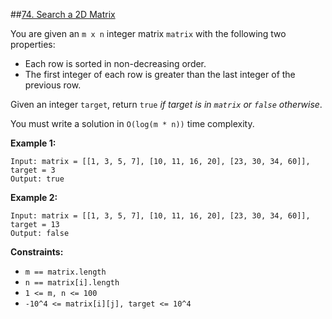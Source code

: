 ##[74. Search a 2D Matrix](https://leetcode.com/problems/search-a-2d-matrix/)

You are given an `m x n` integer matrix `matrix` with the following two properties:

- Each row is sorted in non-decreasing order.
- The first integer of each row is greater than the last integer of the previous row.

Given an integer `target`, return `true` _if target is in `matrix` or `false` otherwise_.

You must write a solution in `O(log(m * n))` time complexity.

**Example 1:**
```
Input: matrix = [[1, 3, 5, 7], [10, 11, 16, 20], [23, 30, 34, 60]], target = 3
Output: true
```

**Example 2:**
```
Input: matrix = [[1, 3, 5, 7], [10, 11, 16, 20], [23, 30, 34, 60]], target = 13
Output: false
```

**Constraints:**
- `m == matrix.length`
- `n == matrix[i].length`
- `1 <= m, n <= 100`
- `-10^4 <= matrix[i][j], target <= 10^4`